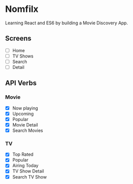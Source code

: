 # Nomfilx
Learning React and ES6 by building a Movie Discovery App.

## Screens
- [ ] Home
- [ ] TV Shows
- [ ] Search
- [ ] Detail

## API Verbs

### Movie
- [x] Now playing
- [x] Upcoming
- [x] Popular
- [x] Movie Detail
- [x] Search Movies

### TV
- [x] Top Rated
- [x] Popular
- [x] Airing Today
- [x] TV Show Detail
- [x] Search TV Show